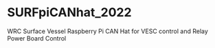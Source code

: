 # SURFpiCANhat_2022
WRC Surface Vessel Raspberry Pi CAN Hat for VESC control and Relay Power Board Control
